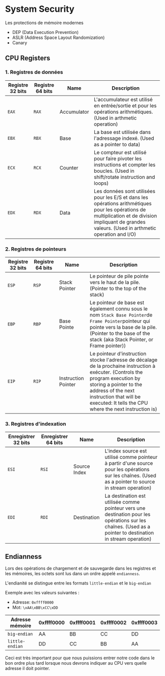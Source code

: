 # System Security

Les protections de mémoire modernes 

- DEP (Data Execution Prevention)
- ASLR (Address Space Layout Randomization) 
- Canary


## CPU Registers

### 1. Registres de données

| Registre 32 bits | Registre 64 bits | Name        | Description                                                                                                                                                                                        |
| -------------------- | -------------------- | ----------- | ------------------------------------------------------------------------------------------------------------------------------------------------------------------------------------------------------ |
| `EAX`                | `RAX`                | Accumulator | L'accumulateur est utilisé en entrée/sortie et pour les opérations arithmétiques. (Used in arthmetic operation)                                                                                        |
| `EBX`                | `RBX`                | Base        | La base est utilisée dans l'adressage indexé. (Used as a pointer to data)                                                                                                                              |
| `ECX`                | `RCX`                | Counter     | Le compteur est utilisé pour faire pivoter les instructions et compter les boucles. (Used in shift/rotate instruction and loops)                                                                       |
| `EDX`                | `RDX`                | Data        | Les données sont utilisées pour les E/S et dans les opérations arithmétiques pour les opérations de multiplication et de division impliquant de grandes valeurs. (Used in arthmetic operation and I/O) |

### 2. Registres de pointeurs

| Registre 32 bits | Registre 64 bits | Name                | Description                                                                                                                                                                                                                                                   |
| -------------------- | -------------------- | ------------------- | ----------------------------------------------------------------------------------------------------------------------------------------------------------------------------------------------------------------------------------------------------------------- |
| `ESP`                | `RSP`                | Stack Pointer       | Le pointeur de pile pointe vers le haut de la pile. (Pointer to the top of the stack)                                                                                                                                                                             |
| `EBP`                | `RBP`                | Base Pointe         | Le pointeur de base est également connu sous le nom `Stack Base Pointer`de `Frame Pointer`pointeur qui pointe vers la base de la pile. (Pointer to the base of the stack (aka Stack Pointer, or Frame pointer))                                                   |
| `EIP`                | `RIP`                | Instruction Pointer | Le pointeur d'instruction stocke l'adresse de décalage de la prochaine instruction à exécuter. (Controls the program execution by storing a pointer to the address of the next instruction that will be executed: It tells the CPU where the next instruction is) |

### 3. Registres d'indexation

| Enregistrer 32 bits | Enregistrer 64 bits | Name         | Description                                                                                                                                             |
| ----------------------- | ----------------------- | ------------ | ----------------------------------------------------------------------------------------------------------------------------------------------------------- |
| `ESI`                   | `RSI`                   | Source Index | L'index source est utilisé comme pointeur à partir d'une source pour les opérations sur les chaînes. (Used as a pointer to source in stream operation)      |
| `EDI`                   | `RDI`                   | Destination  | La destination est utilisée comme pointeur vers une destination pour les opérations sur les chaînes. (Used as a pointer to destination in stream operation) |


## Endianness

Lors des opérations de chargement et de sauvegarde dans les registres et les mémoires, les octets sont lus dans un ordre appelé `endianness`. 

L'endianité se distingue entre les formats `little-endian` et le `big-endian`

Exemple avec les valeurs suivantes :

- Adresse: `0xffff0000`
- Mot: `\xAA\xBB\xCC\xDD`

| Adresse mémoire | 0xffff0000 | 0xffff0001 | 0xffff0002 | 0xffff0003 |
| ------------------- | -------------- | -------------- | -------------- | -------------- |
| `big-endian`        | AA             | BB             | CC             | DD             |
| `little-endian`     | DD             | CC             | BB             | AA             |

Ceci est très important pour que nous puissions entrer notre code dans le bon ordre plus tard lorsque nous devrons indiquer au CPU vers quelle adresse il doit pointer.


